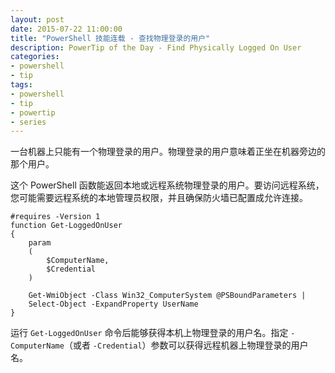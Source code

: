 ```yaml
---
layout: post
date: 2015-07-22 11:00:00
title: "PowerShell 技能连载 - 查找物理登录的用户"
description: PowerTip of the Day - Find Physically Logged On User
categories:
- powershell
- tip
tags:
- powershell
- tip
- powertip
- series
---
```

一台机器上只能有一个物理登录的用户。物理登录的用户意味着正坐在机器旁边的那个用户。

这个 PowerShell 函数能返回本地或远程系统物理登录的用户。要访问远程系统，您可能需要远程系统的本地管理员权限，并且确保防火墙已配置成允许连接。

    #requires -Version 1
    function Get-LoggedOnUser
    {
        param
        (
            $ComputerName,
            $Credential
        )
    
        Get-WmiObject -Class Win32_ComputerSystem @PSBoundParameters |
        Select-Object -ExpandProperty UserName
    }

运行 `Get-LoggedOnUser` 命令后能够获得本机上物理登录的用户名。指定 `-ComputerName`（或者 `-Credential`）参数可以获得远程机器上物理登录的用户名。

<!--本文国际来源：[Find Physically Logged On User](http://community.idera.com/powershell/powertips/b/tips/posts/find-physically-logged-on-user)-->
